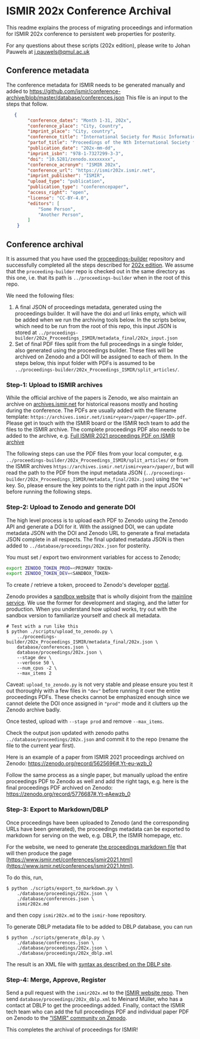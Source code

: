 # ISMIR 202x Conference Archival

This readme explains the process of migrating proceedings and information for ISMIR 202x conference to persistent web properties for posterity.

For any questions about these scripts (202x edition), please write to Johan Pauwels at [j.pauwels@qmul.ac.uk](mailto:j.pauwels@qmul.ac.uk)

## Conference metadata
The conference metadata for ISMIR needs to be generated manually and added to https://github.com/ismir/conference-archive/blob/master/database/conferences.json This file is an input to the steps that follow.

```json
   {
        "conference_dates": "Month 1-31, 202x",
        "conference_place": "City, Country",
        "imprint_place": "City, country",
        "conference_title": "International Society for Music Information Retrieval Conference",
        "partof_title": "Proceedings of the Nth International Society for Music Information Retrieval Conference",
        "publication_date": "202x-mm-dd",
        "imprint_isbn": "978-1-7327299-3-3",
        "doi": "10.5281/zenodo.xxxxxxxx",
        "conference_acronym": "ISMIR 202x",
        "conference_url": "https://ismir202x.ismir.net",
        "imprint_publisher": "ISMIR",
        "upload_type": "publication",
        "publication_type": "conferencepaper",
        "access_right": "open",
        "license": "CC-BY-4.0",
        "editors": [
            "Some Person",
            "Another Person",
        ]
    }
```

## Conference archival
It is assumed that you have used the [proceedings-builder](https://github.com/ismir/proceedings-builder) repository and successfully completed all the steps described for [202x edition](https://github.com/ismir/proceedings-builder/blob/master/202x_scripts/README.md). We assume that the `proceeding-builder` repo is checked out in the same directory as this one, i.e. that its path is `../proceedings-builder` when in the root of this repo.

We need the following files:
1. A final JSON of proceedings metadata, generated using the proceedings builder. It will have the doi and url links empty, which will be added when we run the archiving tools below. In the scripts below, which need to be run from the root of this repo, this input JSON is stored at `../proceedings-builder/202x_Proceedings_ISMIR/metadata_final/202x_input.json`
2. Set of final PDF files split from the full proceedings in a single folder, also generated using the proceedings builder. These files will be archived on Zenodo and a DOI will be assigned to each of them. In the steps below, this input folder with PDFs is assumed to be `../proceedings-builder/202x_Proceedings_ISMIR/split_articles/`.

### Step-1: Upload to ISMIR archives
While the official archive of the papers is Zenodo, we also maintain an archive on [archives.ismir.net](archives.ismir.net) for historical reasons mostly and hosting during the conference. The PDFs are usually added with the filename template: `https://archives.ismir.net/ismir<year>/paper/<paperID>.pdf`. Please get in touch with the ISMIR board or the ISMIR tech team to add the files to the ISMIR archive. The complete proceedings PDF also needs to be added to the archive, e.g. [Full ISMIR 2021 proceedings PDF on ISMIR archive](http://archives.ismir.net/ismir2021/2021_Proceedings_ISMIR.pdf)

The following steps can use the PDF files from your local computer, e.g. `../proceedings-builder/202x_Proceedings_ISMIR/split_articles/` or from the ISMIR archives `https://archives.ismir.net/ismir<year>/paper/`, but will read the path to the PDF from the input metadata JSON (`../proceedings-builder/202x_Proceedings_ISMIR/metadata_final/202x.json`) using the `"ee"` key. So, please ensure the key points to the right path in the input JSON before running the following steps.

### Step-2: Upload to Zenodo and generate DOI

The high level process is to upload each PDF to Zenodo using the Zenodo API and generate a DOI for it. With the assigned DOI, we can update metadata JSON with the DOI and Zenodo URL to generate a final metadata JSON complete in all respects. The final updated metadata JSON is then added to `../database/proceedings/202x.json` for posterity.

You must set / export two environment variables for access to Zenodo;

```bash
export ZENODO_TOKEN_PROD=<PRIMARY_TOKEN>
export ZENODO_TOKEN_DEV=<SANDBOX_TOKEN>
```

To create / retrieve a token, proceed to Zenodo's developer [portal](https://zenodo.org/account/settings/applications/tokens/new/).

Zenodo provides a [sandbox website](https://sandbox.zenodo.org) that is wholly disjoint from the [mainline service](https://sandbox.zenodo.org). We use the former for development and staging, and the latter for production. When you understand how upload works, try out with the sandbox version to familiarize yourself and check all metadata.

```
# Test with a run like this
$ python ./scripts/upload_to_zenodo.py \
    ../proceedings-builder/202x_Proceedings_ISMIR/metadata_final/202x.json \
    database/conferences.json \
    database/proceedings/202x.json \
    --stage dev \
    --verbose 50 \
    --num_cpus -2 \
    --max_items 2
```

Caveat: `upload_to_zenodo.py` is not very stable and please ensure you test it out thoroughly with a few files in `"dev"` before running it over the entire proceedings PDFs. These checks cannot be emphasized enough since we cannot delete the DOI once assigned in `"prod"` mode and it clutters up the Zenodo archive badly.

Once tested, upload with `--stage prod` and remove `--max_items`.

Check the output json updated with zenodo paths `../database/proceedings/202x.json` and commit it to the repo (rename the file to the current year first).

Here is an example of a paper from ISMIR 2021 proceedings archived on Zenodo: https://zenodo.org/record/5625696#.Yt-eu-wzb_0

Follow the same process as a single paper, but manually upload the entire proceedings PDF to Zenodo as well and add the right tags, e.g. here is the final proceedings PDF archived on Zenodo: https://zenodo.org/record/5776687#.Yt-eAewzb_0

### Step-3: Export to Markdown/DBLP
Once proceedings have been uploaded to Zenodo (and the corresponding URLs have been generated), the proceedings metadata can be exported to markdown for serving on the web, e.g. DBLP, the ISMIR homepage, etc.

For the website, we need to generate [the proceedings markdown file](https://github.com/ismir/ismir-home/blob/master/docs/conferences/ismir2021.md) that will then produce the page [https://www.ismir.net/conferences/ismir2021.html](https://www.ismir.net/conferences/ismir2021.html).

To do this, run,
```
$ python ./scripts/export_to_markdown.py \
    ./database/proceedings/202x.json \
    ./database/conferences.json \
    ismir202x.md
```
and then copy `ismir202x.md` to the `ismir-home` repository.

To generate DBLP metadata file to be added to DBLP database, you can run

```
$ python ./scripts/generate_dblp.py \
    ./database/conferences.json \
    ./database/proceedings/202x.json \
    ./database/proceedings/202x_dblp.xml
```
The result is an XML file with [syntax as described on the DBLP site](https://dblp.org/faq/1474621.html).


### Step-4: Merge, Approve, Register

Send a pull request with the `ismir202x.md` to the [ISMIR website repo](https://github.com/jpauwels/ismir-home). Then send `database/proceedings/202x_dblp.xml` to Meinard Müller, who has a contact at DBLP to get the proceedings added. Finally, contact the ISMIR tech team who can add the full proceedings PDF and individual paper PDF on Zenodo to the ["ISMIR" community on Zenodo](https://zenodo.org/communities/ismir).

This completes the archival of proceedings for ISMIR!
